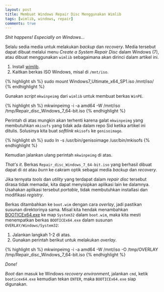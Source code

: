 ```yaml
---
layout: post
title: Membuat Windows Repair Disc Menggunakan Wimlib
tags: [wimlib, windows, repair]
comments: true
---
```


*Shit happens!*
*Especially on Windows...*

Selalu sedia media untuk melakukan *backup* dan *recovery*. Media tersebut dapat dibuat melalui menu *Create a System Repair Disc* dalam Windows (7), atau dibuat menggunakan `wimlib` sebagaimana akan dirinci dalam artikel ini.

1. Install [wimlib](http://rizaumami.github.io/2015/07/09/compile-wimlib-di-debian-sid/).
2. Kaitkan berkas ISO Windows, misal di `/mnt/iso`.

{% highlight sh %}
sudo mount Windows7_Ultimate_x64_SP1.iso /mnt/iso/
{% endhighlight %}

Gunakan *script* `mkwinpeimg` dari `wimlib` untuk membuat berkas `WinPE`.

{% highlight sh %}
mkwinpeimg -i -a amd64 -W /mnt/iso /tmp/Repair_disc_Windows_7_64-bit.iso
{% endhighlight %}

Perintah di atas mungkin akan terhenti karena galat `mkwinpeimg` yang membutuhkan `mkisofs` yang tidak ada dalam repo Sid ketika artikel ini ditulis. Solusinya kita buat *softlink* `mkisofs` ke `genisoimage`.

{% highlight sh %}
sudo ln -s /usr/bin/genisoimage /usr/bin/mkisofs
{% endhighlight %}

Kemudian jalankan ulang perintah `mkwinpeimg` di atas.

*That's it*. Berkas `Repair_disc_Windows_7_64-bit.iso` yang berhasil dibuat dapat di `dd` atau *burn* ke cakram optik sebagai media *backup* dan *recovery*.

Jika ternyata *tools* dan *utility* yang terdapat dalam *repair disc* tersebut dirasa tidak memadai, kita dapat menyisipkan aplikasi lain ke dalamnya. Usahakan aplikasi tersebut *portable*, tidak membutuhkan installasi dan modifikasi *registry*.

Berkas ditambahkan ke `boot.wim` dengan cara *overlay*, jadi pastikan susunan direktorinya sama. Misal kita hendak menambahkan [BOOTICEx64.exe](http://bbs.wuyou.net/forum.php?mod=viewthread&tid=57675&extra=page%3D1&page=1) ke map `System32` dalam `boot.wim`, maka kita mesti menempatkan berkas `BOOTICEx64.exe` dalam susunan `OVERLAY/Windows/System32`:

1. Jalankan langkah 1-2 di atas.
2. Gunakan perintah berikut untuk melakukan *overlay*.

{% highlight sh %}
mkwinpeimg -i -a amd64 -W /mnt/iso -O /tmp/OVERLAY /tmp/Repair_disc_Windows_7_64-bit.iso
{% endhighlight %}

*Done!*

*Boot* dan masuk ke Windows *recovery environment*, jalankan `cmd`, ketik `booticex64.exe` kemudian tekan `ENTER`, maka `BOOTICEx64.exe` siap digunakan.


